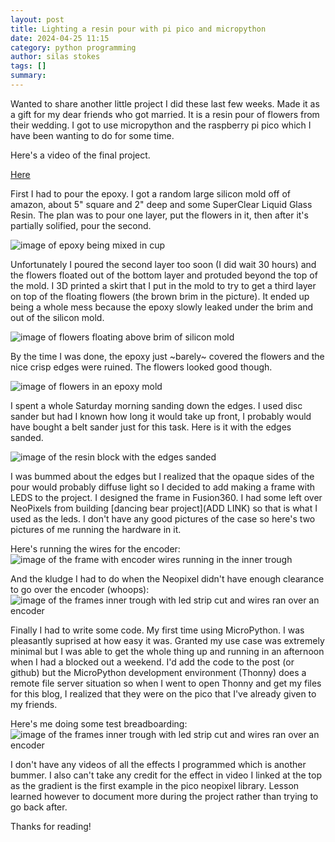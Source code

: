 ```yaml
---
layout: post
title: Lighting a resin pour with pi pico and micropython
date: 2024-04-25 11:15
category: python programming
author: silas stokes
tags: []
summary: 
---
```


Wanted to share another little project I did these last few weeks. Made it as a gift for my dear friends who got married. It is a resin pour of flowers from their wedding. I got to use micropython and the raspberry pi pico which I have been wanting to do for some time. 

Here's a video of the final project.

[Here](https://youtube.com/shorts/cUoQCN8cpLM?feature=share)

First I had to pour the epoxy. I got a random large silicon mold off of amazon, about 5" square and 2" deep and some SuperClear Liquid Glass Resin. The plan was to pour one layer, put the flowers in it, then after it's partially solified, pour the second.

![image of epoxy being mixed in cup](/assets/images/2024-04-25-raspberry-pi-pico-and-epoxy-pours/mixing_epoxy.jpeg)

Unfortunately I poured the second layer too soon (I did wait 30 hours) and the flowers floated out of the bottom layer and protuded beyond the top of the mold. I 3D printed a skirt that I put in the mold to try to get a third layer on top of the floating flowers (the brown brim in the picture). It ended up being a whole mess because the epoxy slowly leaked under the brim and out of the silicon mold.

![image of flowers floating above brim of silicon mold](/assets/images/2024-04-25-raspberry-pi-pico-and-epoxy-pours/floating_flowers.jpeg)

By the time I was done, the epoxy just ~barely~ covered the flowers and the nice crisp edges were ruined. The flowers looked good though.

![image of flowers in an epoxy mold](/assets/images/2024-04-25-raspberry-pi-pico-and-epoxy-pours/resin_done.jpeg)

I spent a whole Saturday morning sanding down the edges. I used disc sander but had I known how long it would take up front, I probably would have bought a belt sander just for this task. Here is it with the edges sanded. 

![image of the resin block with the edges sanded](/assets/images/2024-04-25-raspberry-pi-pico-and-epoxy-pours/sanded.jpeg)

I was bummed about the edges but I realized that the opaque sides of the pour would probably diffuse light so I decided to add making a frame with LEDS to the project. I designed the frame in Fusion360. I had some left over NeoPixels from building [dancing bear project](ADD LINK) so that is what I used as the leds. I don't have any good pictures of the case so here's two pictures of me running the hardware in it. 

Here's running the wires for the encoder:
![image of the frame with encoder wires running in the inner trough](/assets/images/2024-04-25-raspberry-pi-pico-and-epoxy-pours/encoder.jpeg)

And the kludge I had to do when the Neopixel didn't have enough clearance to go over the encoder (whoops):
![image of the frames inner trough with led strip cut and wires ran over an encoder](/assets/images/2024-04-25-raspberry-pi-pico-and-epoxy-pours/soldering.jpeg)

Finally I had to write some code. My first time using MicroPython. I was pleasantly suprised at how easy it was. Granted my use case was extremely minimal but I was able to get the whole thing up and running in an afternoon when I had a blocked out a weekend. I'd add the code to the post (or github) but the MicroPython development environment (Thonny) does a remote file server situation so when I went to open Thonny and get my files for this blog, I realized that they were on the pico that I've already given to my friends. 

Here's me doing some test breadboarding:
![image of the frames inner trough with led strip cut and wires ran over an encoder](/assets/images/2024-04-25-raspberry-pi-pico-and-epoxy-pours/test_wiring.jpeg)

I don't have any videos of all the effects I programmed which is another bummer. I also can't take any credit for the effect in video I linked at the top as the gradient is the first example in the pico neopixel library. Lesson learned however to document more during the project rather than trying to go back after. 

Thanks for reading!
